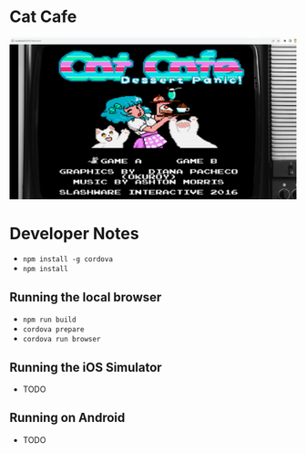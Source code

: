 # Cat Cafe

![cat cafe title](./screenshot.png)

# Developer Notes

- `npm install -g cordova`
- `npm install`

## Running the local browser

- `npm run build`
- `cordova prepare`
- `cordova run browser`

## Running the iOS Simulator

- TODO

## Running on Android

- TODO
